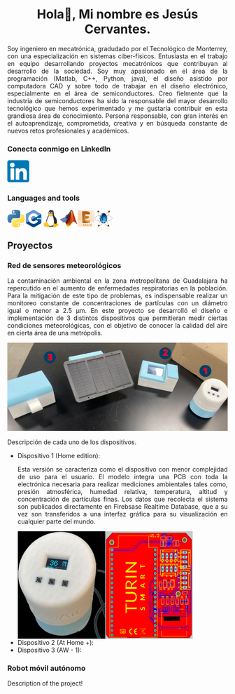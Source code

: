 
<h1 align="center">
  Hola👋, Mi nombre es Jesús Cervantes.
</h1>
<p align="Justify">
Soy ingeniero en mecatrónica, gradudado por el Tecnológico de Monterrey, con una especialización en sistemas ciber-físicos. Entusiasta en el trabajo en equipo desarrollando proyectos mecatrónicos que contribuyan al desarrollo de la sociedad. Soy muy apasionado en el área de la programación (Matlab, C++, Python, java), el diseño asistido por computadora CAD y sobre todo de trabajar en el diseño electrónico, especialmente en el área de semiconductores. Creo fielmente que la industria de semiconductores ha sido la responsable del mayor desarrollo tecnológico que hemos experimentado y me gustaría contribuir en esta grandiosa área de conocimiento. Persona responsable, con gran interés en el autoaprendizaje, comprometida, creativa y en búsqueda constante de nuevos retos profesionales y académicos.
</p>
<h3>Conecta conmigo en LinkedIn</h3>
<a href="https://www.linkedin.com/in/jesuscervantes26/" target="_blank">
  <img src="./Images/icons/Linkedin_Icon.png" alt="LinkedIn" style="width: 50px;"/>
</a>
<h3>Languages and tools</h3>
<div style="display: flex;">
  <img src="./Images/icons/Python.png" alt="Python" style="width: 40px;">
  <img src="./Images/icons/C++.png" alt="C++" style="width: 40px;">
  <img src="./Images/icons/Linux.png" alt="Linux" style="width: 40px;">
  <img src="./Images/icons/Matlab.png" alt="Matlab" style="width: 40px;">
  <img src="./Images/icons/Eagle.jpg" alt="Eagle" style="width: 40px;">
  <img src="./Images/icons/Proteus.png" alt="Proteus" style="width: 40px;">
</div>

<h2>Proyectos</h2>
<h3>Red de sensores meteorológicos</h3>
<p align="Justify">
  La contaminación ambiental en la zona metropolitana de Guadalajara ha repercutido en el aumento de enfermedades respiratorias en la población. Para la mitigación de este tipo de problemas, es indispensable realizar un monitoreo constante de concentraciones de partículas con un diámetro igual o menor a 2.5 μm. En este proyecto se desarrolló el diseño e implementación de 3 distintos dispositivos que permitieran medir ciertas condiciones meteorológicas, con el objetivo de conocer la calidad del aire en cierta área de una metrópolis.
</p>
<div style="text-align: center;">
  <img src="./Images/First_project/Devices.png" alt="Devices"/>
</div>
<p>
  Descripción de cada uno de los dispositivos.
  <ul>
    <li>Dispositivo 1 (Home edition):</li>
      <p align="Justify">
      Esta versión se caracteriza como el dispositivo con menor complejidad de uso para el usuario. El modelo integra una PCB con toda la electrónica necesaria para realizar mediciones ambientales tales como, presión atmosférica, humedad relativa, temperatura, altitud y concentración de partículas finas. Los datos que recolecta el sistema son publicados directamente en Firebsase Realtime Database, que a su vez son transferidos a una interfaz gráfica para su visualización en cualquier parte del mundo.
      </p>
      <div style="display: flex;">
        <img src="./Images/First_project/Home_edition.jpg" alt="First device"  style="width: 200px"/>
        <img src="./Images/First_project/PCB.png" alt="PCB first device" style="width: 200px"/>
      </div>
    <li>Dispositivo 2 (At Home +):</li>
    <li>Dispositivo 3 (AW - 1):</li>
  </ul>
</p>
<h3>Robot móvil autónomo</h3>
<p align="Justify">
  Description of the project!
</p>

<!--
**JesusC26/JesusC26** is a ✨ _special_ ✨ repository because its `README.md` (this file) appears on your GitHub profile.

Here are some ideas to get you started:

- 🔭 I’m currently working on ...
- 🌱 I’m currently learning ...
- 👯 I’m looking to collaborate on ...
- 🤔 I’m looking for help with ...
- 💬 Ask me about ...
- 📫 How to reach me: ...
- 😄 Pronouns: ...
- ⚡ Fun fact: ...
-->
